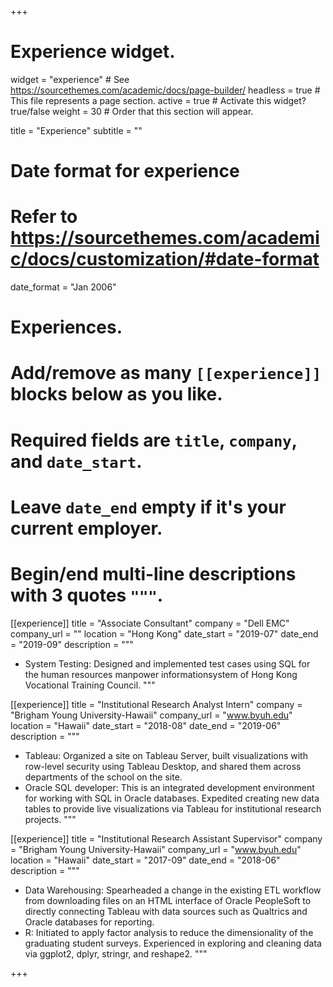 +++
# Experience widget.
widget = "experience"  # See https://sourcethemes.com/academic/docs/page-builder/
headless = true  # This file represents a page section.
active = true  # Activate this widget? true/false
weight = 30  # Order that this section will appear.

title = "Experience"
subtitle = ""

# Date format for experience
#   Refer to https://sourcethemes.com/academic/docs/customization/#date-format
date_format = "Jan 2006"

# Experiences.
#   Add/remove as many `[[experience]]` blocks below as you like.
#   Required fields are `title`, `company`, and `date_start`.
#   Leave `date_end` empty if it's your current employer.
#   Begin/end multi-line descriptions with 3 quotes `"""`.
[[experience]]
  title = "Associate Consultant"
  company = "Dell EMC"
  company_url = ""
  location = "Hong Kong"
  date_start = "2019-07"
  date_end = "2019-09"
  description = """
  * System Testing: Designed and implemented test cases using SQL for the human resources manpower informationsystem of Hong Kong Vocational Training Council.
  """

[[experience]]
  title = "Institutional Research Analyst Intern"
  company = "Brigham Young University-Hawaii"
  company_url = "www.byuh.edu"
  location = "Hawaii"
  date_start = "2018-08"
  date_end = "2019-06"
  description = """
  * Tableau: Organized a site on Tableau Server, built visualizations with row-level security using Tableau Desktop, and shared them across departments of the school on the site.
  * Oracle SQL developer: This is an integrated development environment for working with SQL in Oracle databases. Expedited creating new data tables to provide live visualizations via Tableau for institutional research projects.
  """

[[experience]]
  title = "Institutional Research Assistant Supervisor"
  company = "Brigham Young University-Hawaii"
  company_url = "www.byuh.edu"
  location = "Hawaii"
  date_start = "2017-09"
  date_end = "2018-06"
  description = """
  * Data Warehousing: Spearheaded a change in the existing ETL workflow from downloading files on an HTML interface of Oracle PeopleSoft to directly connecting Tableau with data sources such as Qualtrics and Oracle databases for reporting.
  * R: Initiated to apply factor analysis to reduce the dimensionality of the graduating student surveys. Experienced in exploring and cleaning data via ggplot2, dplyr, stringr, and reshape2.
  """

+++
